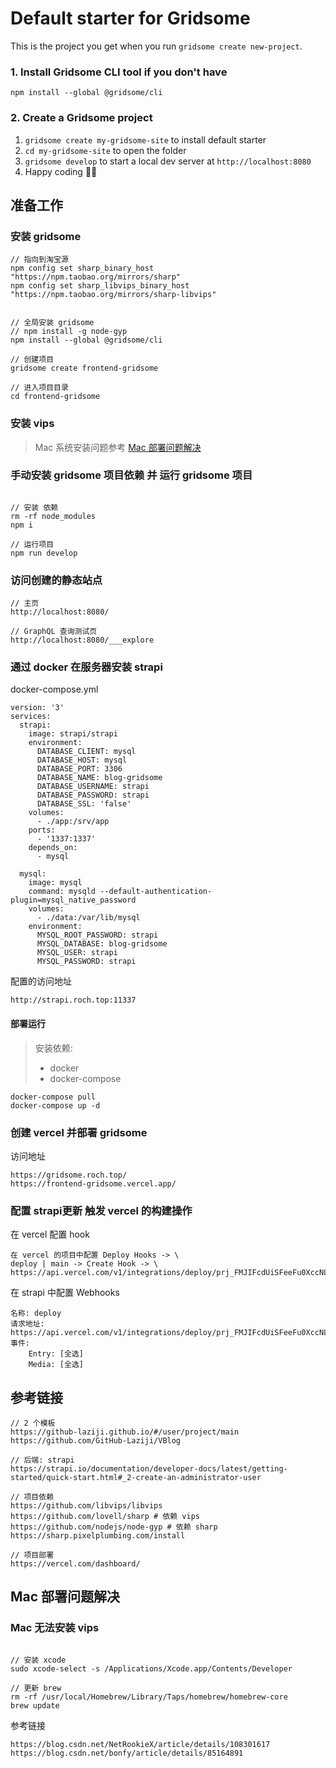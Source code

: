 # Default starter for Gridsome

This is the project you get when you run `gridsome create new-project`.

### 1. Install Gridsome CLI tool if you don't have

`npm install --global @gridsome/cli`

### 2. Create a Gridsome project

1. `gridsome create my-gridsome-site` to install default starter
2. `cd my-gridsome-site` to open the folder
3. `gridsome develop` to start a local dev server at `http://localhost:8080`
4. Happy coding 🎉🙌

## 准备工作

### 安装 gridsome

```dotnetcli
// 指向到淘宝源
npm config set sharp_binary_host "https://npm.taobao.org/mirrors/sharp"
npm config set sharp_libvips_binary_host "https://npm.taobao.org/mirrors/sharp-libvips"


// 全局安装 gridsome
// npm install -g node-gyp
npm install --global @gridsome/cli

// 创建项目
gridsome create frontend-gridsome

// 进入项目目录
cd frontend-gridsome
```

### 安装 vips

> Mac 系统安装问题参考 [Mac 部署问题解决](#Mac-部署问题解决)

### 手动安装 gridsome 项目依赖 并 运行 gridsome 项目

```dotnetcli

// 安装 依赖
rm -rf node_modules
npm i

// 运行项目
npm run develop

```

### 访问创建的静态站点

```dotnetcli
// 主页
http://localhost:8080/

// GraphQL 查询测试页
http://localhost:8080/___explore
```


### 通过 docker 在服务器安装 strapi

docker-compose.yml
```dotnetcli
version: '3'
services:
  strapi:
    image: strapi/strapi
    environment:
      DATABASE_CLIENT: mysql
      DATABASE_HOST: mysql
      DATABASE_PORT: 3306
      DATABASE_NAME: blog-gridsome
      DATABASE_USERNAME: strapi
      DATABASE_PASSWORD: strapi
      DATABASE_SSL: 'false'
    volumes:
      - ./app:/srv/app
    ports:
      - '1337:1337'
    depends_on:
      - mysql

  mysql:
    image: mysql
    command: mysqld --default-authentication-plugin=mysql_native_password
    volumes:
      - ./data:/var/lib/mysql
    environment:
      MYSQL_ROOT_PASSWORD: strapi
      MYSQL_DATABASE: blog-gridsome
      MYSQL_USER: strapi
      MYSQL_PASSWORD: strapi

```

配置的访问地址

```dotnetcli
http://strapi.roch.top:11337

```

#### 部署运行

> 安装依赖:
> - docker
> - docker-compose


```dotnetcli
docker-compose pull
docker-compose up -d
```

### 创建 vercel 并部署 gridsome

访问地址

```dotnetcli
https://gridsome.roch.top/
https://frontend-gridsome.vercel.app/
```

### 配置 strapi更新 触发 vercel 的构建操作

在 vercel 配置 hook

```dotnetcli
在 vercel 的项目中配置 Deploy Hooks -> \
deploy | main -> Create Hook -> \
https://api.vercel.com/v1/integrations/deploy/prj_FMJIFcdUiSFeeFu0XccNLnMjX9S4/6uaDl1P7Dw

```

在 strapi 中配置 Webhooks

```dotnetcli
名称: deploy
请求地址: https://api.vercel.com/v1/integrations/deploy/prj_FMJIFcdUiSFeeFu0XccNLnMjX9S4/6uaDl1P7Dw
事件:
    Entry: [全选]
    Media: [全选]
```

## 参考链接

```dotnetcli
// 2 个模板
https://github-laziji.github.io/#/user/project/main
https://github.com/GitHub-Laziji/VBlog

// 后端: strapi
https://strapi.io/documentation/developer-docs/latest/getting-started/quick-start.html#_2-create-an-administrator-user

// 项目依赖
https://github.com/libvips/libvips
https://github.com/lovell/sharp # 依赖 vips
https://github.com/nodejs/node-gyp # 依赖 sharp
https://sharp.pixelplumbing.com/install

// 项目部署
https://vercel.com/dashboard/
```

## Mac 部署问题解决

### Mac 无法安装 vips

```dotnetcli

// 安装 xcode
sudo xcode-select -s /Applications/Xcode.app/Contents/Developer

// 更新 brew
rm -rf /usr/local/Homebrew/Library/Taps/homebrew/homebrew-core
brew update
```

参考链接

```dotnetcli
https://blog.csdn.net/NetRookieX/article/details/108301617
https://blog.csdn.net/bonfy/article/details/85164891
```